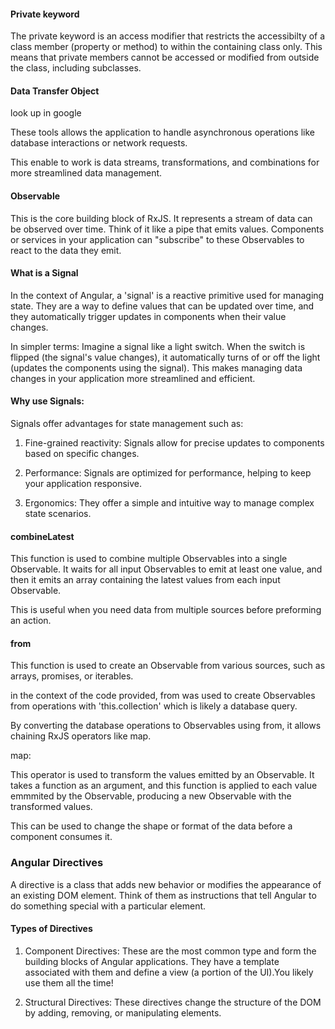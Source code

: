 #### Private keyword

The private keyword is an access modifier that restricts the accessibilty of a class member (property or method) to within the containing class only. This means that private members cannot be accessed or modified from outside the class, including subclasses.

#### Data Transfer Object

look up in google

These tools allows the application to handle asynchronous operations like database interactions or network requests. 

This enable to work is data streams, transformations, and combinations for more streamlined data management.

#### Observable 

This is the core building block of RxJS. It represents a stream of data can be observed over time. Think of it like a pipe that emits values. Components or services in your application can "subscribe" to these Observables to react to the data they emit. 

#### What is a Signal

In the context of Angular, a 'signal' is a reactive primitive used for managing state. They are a way to define values that can be updated over time, and they automatically trigger updates in components when their value changes. 

In simpler terms: Imagine a signal like a light switch. When the switch is flipped (the signal's value changes), it automatically turns of or off the light (updates the components using the signal). This makes managing data changes in your application more streamlined and efficient.

#### Why use Signals: 

Signals offer advantages for state management such as:

1. Fine-grained reactivity: Signals allow for precise updates to components based on specific changes.

2. Performance: Signals are optimized for performance, helping to keep your application responsive.

3. Ergonomics: They offer a simple and intuitive way to manage complex state scenarios. 

#### combineLatest

This function is used to combine multiple Observables into a single Observable. It waits for all input Observables to emit at least one value, and then it emits an array containing the latest values from each input Observable. 

This is useful when you need data from multiple sources before preforming an action. 

#### from

This function is used to create an Observable from various sources, such as arrays, promises, or iterables. 

in the context of the code provided, from was used to create Observables from operations with 'this.collection' which is likely a database query.

By converting the database operations to Observables using from, it allows chaining RxJS operators like map.

map:

This operator is used to transform the values emitted by an Observable. It takes a function as an argument, and this function is applied to each value emmmited by the Observable, producing a new Observable with the transformed values. 

This can be used to change the shape or format of the data before a component consumes it.

### Angular Directives

A directive is a class that adds new behavior or modifies the appearance of an existing DOM element. Think of them as instructions that tell Angular to do something special with a particular element.

#### Types of Directives

1. Component Directives: These are the most common type and form the building blocks of Angular applications. They have a template associated with them and define a view (a portion of the UI).You likely use them all the time!

2. Structural Directives: These directives change the structure of the DOM by adding, removing, or manipulating elements. 
